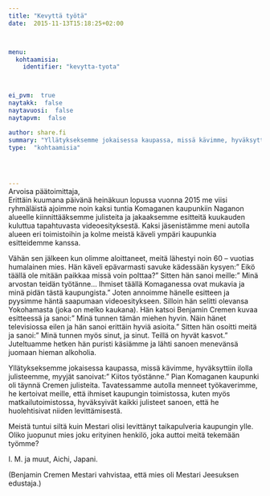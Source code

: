 ```yaml
---
title: "Kevyttä työtä"
date:  2015-11-13T15:18:25+02:00



menu:
  kohtaamisia:
    identifier: "kevytta-tyota"



ei_pvm:  true
naytakk:  false
naytavuosi:  false
naytapvm:  false

author: share.fi
summary: "Yllätykseksemme jokaisessa kaupassa, missä kävimme, hyväksyttiin ilolla julisteemme, myyjät sanoivat: Kiitos työstänne. – – Meistä tuntui siltä kuin Mestari olisi levittänyt taikapulveria kaupungin ylle. Oliko juopunut mies joku erityinen henkilö, joka auttoi meitä tekemään työmme?"
type:  "kohtaamisia"



 
---
```

<p style="margin-top:-15px;">Arvoisa päätoimittaja,<br>
Erittäin kuumana päivänä heinäkuun lopussa vuonna 2015 me viisi ryhmäläistä ajoimme noin kaksi tuntia Komaganen kaupunkiin Naganon alueelle kiinnittääksemme julisteita ja jakaaksemme esitteitä kuukauden kuluttua tapahtuvasta videoesityksestä. Kaksi jäsenistämme meni autolla alueen eri toimistoihin ja kolme meistä käveli ympäri kaupunkia esitteidemme kanssa.</p>
<p>Vähän sen jälkeen kun olimme aloittaneet, meitä lähestyi noin 60 – vuotias humalainen mies. Hän käveli epävarmasti savuke kädessään kysyen:” Eikö täällä ole mitään paikkaa missä voin polttaa?” Sitten hän sanoi meille:” Minä arvostan teidän työtänne… Ihmiset täällä Komaganessa ovat mukavia ja minä pidän tästä kaupungista.” Joten annoimme hänelle esitteen ja pyysimme häntä saapumaan videoesitykseen. Silloin hän selitti olevansa Yokohamasta (joka on melko kaukana). Hän katsoi Benjamin Cremen kuvaa esitteessä ja sanoi:” Minä tunnen tämän miehen hyvin. Näin hänet televisiossa eilen ja hän sanoi erittäin hyviä asioita.” Sitten hän osoitti meitä ja sanoi:” Minä tunnen myös sinut, ja sinut. Teillä on hyvät kasvot.” Juteltuamme hetken hän puristi käsiämme ja lähti sanoen menevänsä juomaan hieman alkoholia.</p>
<p>Yllätykseksemme jokaisessa kaupassa, missä kävimme, hyväksyttiin ilolla julisteemme, myyjät sanoivat:” Kiitos työstänne.” Pian Komaganen kaupunki oli täynnä Cremen julisteita. Tavatessamme autolla menneet työkaverimme, he kertoivat meille, että ihmiset kaupungin toimistossa, kuten myös matkailutoimistossa, hyväksyivät kaikki julisteet sanoen, että he huolehtisivat niiden levittämisestä.</p>
<p>Meistä tuntui siltä kuin Mestari olisi levittänyt taikapulveria kaupungin ylle. Oliko juopunut mies joku erityinen henkilö, joka auttoi meitä tekemään työmme?</p>
<p>I. M. ja muut, Aichi, Japani.</p>
<p>(Benjamin Cremen Mestari vahvistaa, että mies oli Mestari Jeesuksen edustaja.)</p>